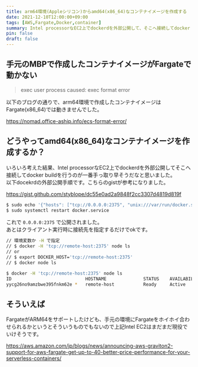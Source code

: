 ```yaml
---
title: arm64環境(Appleシリコン)からamd64(x86_64)なコンテナイメージを作成する
date: 2021-12-10T12:00:00+09:00
tags: [AWS,Fargate,Docker,container]
summary: Intel processorなEC2上でdockerdを外部公開して、そこへ接続してdocker build.
pin: false
draft: false
---
```


## 手元のMBPで作成したコンテナイメージがFargateで動かない

>exec user process caused: exec format error

以下のブログの通りで、arm64環境で作成したコンテナイメージはFargate(x86_64)では動きませんでした。

https://nomad.office-aship.info/ecs-format-error/

## どうやってamd64(x86_64)なコンテナイメージを作成するか？

いろいろ考えた結果、Intel processorなEC2上でdockerdを外部公開してそこへ接続してdocker buildを行うのが一番手っ取り早そうだなと思いました。  
以下docekrdの外部公開手順です。こちらのgistが参考になりました。

https://gist.github.com/styblope/dc55e0ad2a9848f2cc3307d4819d819f

```bash
$ sudo echo '{"hosts": ["tcp://0.0.0.0:2375", "unix:///var/run/docker.sock"]}' > /etc/docker/daemon.json
$ sudo systemctl restart docker.service
```

これで `0.0.0.0:2375` で公開されました。  
あとはクライアント実行時に接続先を指定するだけでokです。

```bash
// 環境変数か -H で指定
// $ docker -H 'tcp://remote-host:2375' node ls
// or
// $ export DOCKER_HOST='tcp://remote-host:2375'
// $ docker node ls

$ docker -H 'tcp://remote-host:2375' node ls
ID                            HOSTNAME              STATUS    AVAILABILITY   MANAGER STATUS   ENGINE VERSION
yycg26no9amzbwe395fnkm62e *   remote-host           Ready     Active         Leader           17.06.2-ce
```

## そういえば

FargateがARM64をサポートしたけども、手元の環境にFargateをホイホイ合わせられるかというとそういうものでもないので上記Intel EC2はまだまだ現役でいけそうです。

https://aws.amazon.com/jp/blogs/news/announcing-aws-graviton2-support-for-aws-fargate-get-up-to-40-better-price-performance-for-your-serverless-containers/